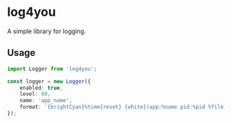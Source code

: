 # log4you

A simple library for logging.

## Usage

```ts
import Logger from 'log4you';

const logger = new Logger({
	enabled: true,
	level: 80,
	name: 'app_name',
	format: '{brightCyan}%time{reset} {white}(app:%name pid:%pid %file) %color[%level]{reset}',
});
```
